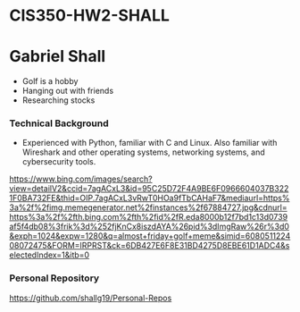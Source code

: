 # CIS350-HW2-SHALL
# Gabriel Shall
- Golf is a hobby
- Hanging out with friends
- Researching stocks

### Technical Background
- Experienced with Python, familiar with C and Linux. Also familiar with Wireshark and other operating systems, networking systems, and cybersecurity tools.

https://www.bing.com/images/search?view=detailV2&ccid=7agACxL3&id=95C25D72F4A9BE6F0966604037B3221F0BA732FE&thid=OIP.7agACxL3vRwT0HOa9fTbCAHaF7&mediaurl=https%3a%2f%2fimg.memegenerator.net%2finstances%2f67884727.jpg&cdnurl=https%3a%2f%2fth.bing.com%2fth%2fid%2fR.eda8000b12f7bd1c13d0739af5f4db08%3frik%3d%252fjKnCx8iszdAYA%26pid%3dImgRaw%26r%3d0&exph=1024&expw=1280&q=almost+friday+golf+meme&simid=608051122408072475&FORM=IRPRST&ck=6DB427E6F8E31BD4275D8EBE61D1ADC4&selectedIndex=1&itb=0
  
  ### Personal Repository
  https://github.com/shallg19/Personal-Repos
